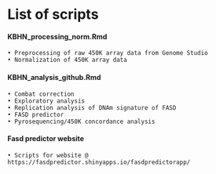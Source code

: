 # List of scripts

#### KBHN_processing_norm.Rmd
    • Preprocessing of raw 450K array data from Genome Studio
    • Normalization of 450K array data

#### KBHN_analysis_github.Rmd
    • Combat correction
    • Exploratory analysis
    • Replication analysis of DNAm signature of FASD 
    • FASD predictor
    • Pyrosequencing/450K concordance analysis 

#### Fasd predictor website
    • Scripts for website @ https://fasdpredictor.shinyapps.io/fasdpredictorapp/

